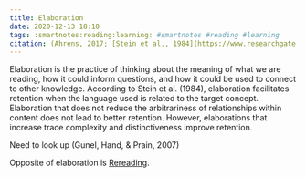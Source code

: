 ```yaml
---
title: Elaboration
date: 2020-12-13 18:10
tags: :smartnotes:reading:learning: #smartnotes #reading #learning
citation: (Ahrens, 2017; [Stein et al., 1984](https://www.researchgate.net/publication/226336526_Elaboration_and_knowledge_acquisition))
---
```


Elaboration is the practice of thinking about the meaning of what we are reading, how it could inform questions, and how it could be used to connect to other knowledge. According to Stein et al. (1984), elaboration facilitates retention when the language used is related to the target concept. Elaboration that does not reduce the arbitrariness of relationships within content does not lead to better retention. However, elaborations that increase trace complexity and distinctiveness improve retention.

Need to look up (Gunel, Hand, & Prain, 2007)

Opposite of elaboration is [Rereading](202012131807.md).

